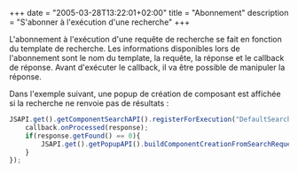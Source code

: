 +++
date = "2005-03-28T13:22:01+02:00"
title = "Abonnement"
description = "S'abonner à l'exécution d'une recherche"
+++

L'abonnement à l'exécution d'une requête de recherche se fait en fonction du template de recherche. 
Les informations disponibles lors de l'abonnement sont le nom du template, la requête, la réponse et le callback de réponse. 
Avant d'exécuter le callback, il va être possible de manipuler la réponse. 

Dans l'exemple suivant, une popup de création de composant est affichée si la recherche ne renvoie pas de résultats :

```javascript
JSAPI.get().getComponentSearchAPI().registerForExecution("DefaultSearch",function(request, response, callback){
    callback.onProcessed(response);
    if(response.getFound() == 0){
        JSAPI.get().getPopupAPI().buildComponentCreationFromSearchRequest("DOCUMENT", request, null).show();
    }
});
```
